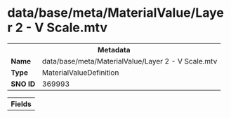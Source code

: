 <h1>data/base/meta/MaterialValue/Layer 2 - V Scale.mtv</h1><table><tr><th colspan="100%">Metadata</th></tr><tr><td><b>Name</b></td><td>data/base/meta/MaterialValue/Layer 2 - V Scale.mtv</td></tr><tr><td><b>Type</b></td><td>MaterialValueDefinition</td></tr><tr><td><b>SNO ID</b></td><td>369993</td></tr></table>

<table><tr><th colspan="100%">Fields</th></tr></table>


